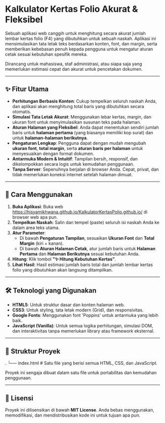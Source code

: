 # Kalkulator Kertas Folio Akurat & Fleksibel


Sebuah aplikasi web canggih untuk menghitung secara akurat jumlah lembar kertas folio (F4) yang dibutuhkan untuk sebuah naskah. Aplikasi ini mensimulasikan tata letak teks berdasarkan konten, font, dan margin, serta memberikan kebebasan penuh kepada pengguna untuk mengatur aturan cetak sesuai kebutuhan spesifik mereka.

Dirancang untuk mahasiswa, staf administrasi, atau siapa saja yang memerlukan estimasi cepat dan akurat untuk pencetakan dokumen.

---

## ✨ Fitur Utama

- **Perhitungan Berbasis Konten**: Cukup tempelkan seluruh naskah Anda, dan aplikasi akan menghitung total baris yang dibutuhkan secara otomatis.
- **Simulasi Tata Letak Akurat**: Menggunakan lebar kertas, margin, dan ukuran font untuk menyimulasikan susunan teks pada halaman.
- **Aturan Halaman yang Fleksibel**: Anda dapat menentukan sendiri jumlah baris untuk **halaman pertama** (yang biasanya memiliki kop surat) dan untuk **halaman-halaman berikutnya**.
- **Pengaturan Lengkap**: Pengguna dapat dengan mudah mengubah **ukuran font**, **total margin**, serta **aturan baris per halaman** untuk menyesuaikan dengan format dokumen.
- **Antarmuka Modern & Intuitif**: Tampilan bersih, responsif, dan dikelompokkan secara logis untuk kemudahan penggunaan.
- **Tanpa Server**: Sepenuhnya berjalan di browser Anda. Cepat, privat, dan tidak memerlukan koneksi internet setelah halaman dimuat.

---

## 🚀 Cara Menggunakan

1.  **Buka Aplikasi**: Buka web  https://hisyamikhwana.github.io/KalkulatorKertasPolio.github.io/ di browser web apa pun.
2.  **Tempelkan Naskah**: Salin dan tempel (paste) seluruh isi naskah Anda ke dalam area teks utama.
3.  **Atur Parameter**:
    - Di bawah **Pengaturan Tampilan**, sesuaikan **Ukuran Font** dan **Total Margin** (kiri + kanan).
    - Di bawah **Aturan Halaman Cetak**, atur jumlah baris untuk **Halaman Pertama** dan **Halaman Berikutnya** sesuai kebutuhan Anda.
4.  **Hitung**: Klik tombol **"✨ Hitung Kebutuhan Kertas"**.
5.  **Lihat Hasil**: Hasil estimasi jumlah baris total dan jumlah lembar kertas folio yang dibutuhkan akan langsung ditampilkan.

---

## 🛠️ Teknologi yang Digunakan

- **HTML5**: Untuk struktur dasar dan konten halaman web.
- **CSS3**: Untuk styling, tata letak modern (Grid), dan responsivitas.
- **Google Fonts**: Menggunakan font 'Poppins' untuk antarmuka yang lebih baik.
- **JavaScript (Vanilla)**: Untuk semua logika perhitungan, simulasi DOM, dan interaktivitas tanpa memerlukan library atau framework eksternal.

---

## 📂 Struktur Proyek
.
└── index.html      # Satu file yang berisi semua HTML, CSS, dan JavaScript.

Proyek ini sengaja dibuat dalam satu file untuk portabilitas dan kemudahan penggunaan.

---

## 📄 Lisensi

Proyek ini dilisensikan di bawah **MIT License**. Anda bebas menggunakan, memodifikasi, dan mendistribusikan kode ini untuk tujuan apa pun.
